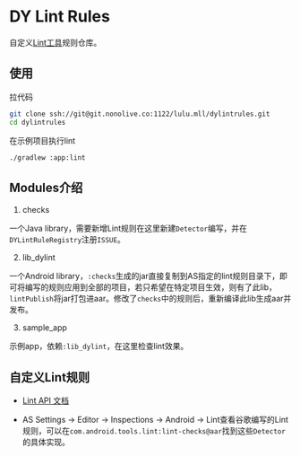 # DY Lint Rules

自定义[Lint工具](https://developer.android.com/studio/write/lint)规则仓库。

## 使用

拉代码
```bash
git clone ssh://git@git.nonolive.co:1122/lulu.mll/dylintrules.git
cd dylintrules
```

在示例项目执行lint
```bash
./gradlew :app:lint
```

## Modules介绍

1. checks

一个Java library，需要新增Lint规则在这里新建`Detector`编写，并在`DYLintRuleRegistry`注册`ISSUE`。

2. lib_dylint

一个Android library，`:checks`生成的jar直接复制到AS指定的lint规则目录下，即可将编写的规则应用到全部的项目，若只希望在特定项目生效，则有了此lib，`lintPublish`将jar打包进aar。修改了`checks`中的规则后，重新编译此lib生成aar并发布。

3. sample_app

示例app，依赖`:lib_dylint`，在这里检查lint效果。

## 自定义Lint规则

* [Lint API 文档](https://googlesamples.github.io/android-custom-lint-rules/api-guide.html)

* AS Settings -> Editor -> Inspections -> Android -> Lint查看谷歌编写的Lint规则，可以在`com.android.tools.lint:lint-checks@aar`找到这些`Detector`的具体实现。